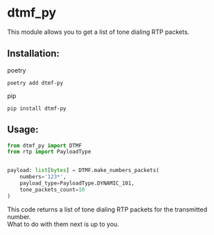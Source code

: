 # dtmf_py

This module allows you to get a list of tone dialing RTP packets.

## Installation:
poetry
```commandline
poetry add dtmf-py
```
pip
```commandline
pip install dtmf-py
```

## Usage:

```python
from dtmf_py import DTMF
from rtp import PayloadType


payload: list[bytes] = DTMF.make_numbers_packets(
    numbers='123*',
    payload_type=PayloadType.DYNAMIC_101,
    tone_packets_count=10
)
```
This code returns a list of tone dialing RTP packets for the transmitted number. 
<br/>What to do with them next is up to you.
